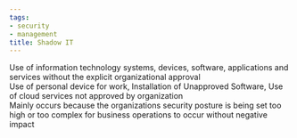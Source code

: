 ```yaml
---
tags:
- security
- management
title: Shadow IT
---
```


Use of information technology systems, devices, software, applications and services without the explicit organizational approval  
Use of personal device for work, Installation of Unapproved Software, Use of cloud services not approved by organization  
Mainly occurs because the organizations security posture is being set too high or too complex for business operations to occur without negative impact
